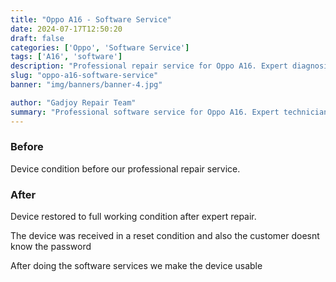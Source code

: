 ```yaml
---
title: "Oppo A16 - Software Service"
date: 2024-07-17T12:50:20
draft: false
categories: ['Oppo', 'Software Service']
tags: ['A16', 'software']
description: "Professional repair service for Oppo A16. Expert diagnosis and quality repairs in Bangalore."
slug: "oppo-a16-software-service"
banner: "img/banners/banner-4.jpg"

author: "Gadjoy Repair Team"
summary: "Professional software service for Oppo A16. Expert technicians, quality parts, warranty included."
---
```


### Before

Device condition before our professional repair service.

### After

Device restored to full working condition after expert repair.

The device was received in a reset condition and also the customer doesnt know the password

After doing the software services we make the device usable